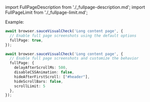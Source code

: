 import FullPageDescription from './_fullpage-description.md';
import FullPageLimit from './_fullpage-limit.md';

<FullPageDescription />

Example:

```ts
await browser.sauceVisualCheck('Long content page', {
  // Enable full page screenshots using the default options
  fullPage: true,
});

await browser.sauceVisualCheck('Long content page', {
  // Enable full page screenshots and customize the behavior
  fullPage: {
    delayAfterScrollMs: 500,
    disableCSSAnimation: false,
    hideAfterFirstScroll: ["#header"],
    hideScrollBars: false,
    scrollLimit: 5
  },
});
```

<FullPageLimit />
